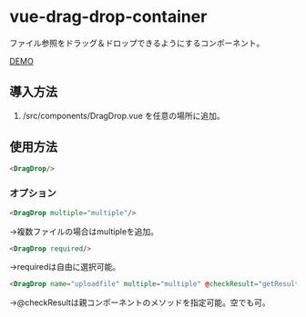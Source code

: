 # vue-drag-drop-container

ファイル参照をドラッグ＆ドロップできるようにするコンポーネント。

[DEMO](https://mattune.github.io/vue-drag-drop-container/)

## 導入方法
1. /src/components/DragDrop.vue を任意の場所に追加。

## 使用方法
```html
<DragDrop/>
```

### オプション
```html
<DragDrop multiple="multiple"/>
```
→複数ファイルの場合はmultipleを追加。

```html
<DragDrop required/>
```
→requiredは自由に選択可能。

```html
<DragDrop name="uploadfile" multiple="multiple" @checkResult="getResult"/>
```
→@checkResultは親コンポーネントのメソッドを指定可能。空でも可。
